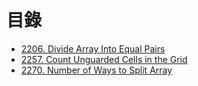 # 目錄

- [2206. Divide Array Into Equal Pairs](./2206.%20Divide%20Array%20Into%20Equal%20Pairs.md)
- [2257. Count Unguarded Cells in the Grid](./2257.%20Count%20Unguarded%20Cells%20in%20the%20Grid.md)
- [2270. Number of Ways to Split Array](./2270.%20Number%20of%20Ways%20to%20Split%20Array.md)
